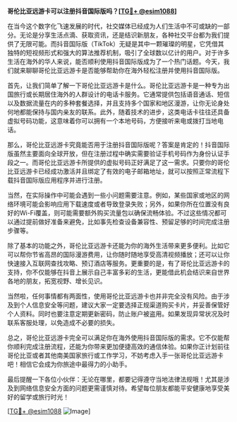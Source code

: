 **哥伦比亚远游卡可以注册抖音国际版吗？[[TG💪+ @esim1088](https://t.me/s/esim1088)]**

在当今这个数字化飞速发展的时代，社交媒体已经成为人们生活中不可或缺的一部分。无论是分享生活点滴、获取资讯，还是结识新朋友，各种社交平台都为我们提供了无限可能。而抖音国际版（TikTok）无疑是其中一颗璀璨的明星，它凭借其独特的短视频形式和强大的算法推荐机制，吸引了全球数以亿计的用户。对于许多生活在海外的华人来说，能否顺利使用抖音国际版成为了一个热门话题。今天，我们就来聊聊哥伦比亚远游卡是否能够帮助你在海外轻松注册并使用抖音国际版。

首先，让我们简单了解一下哥伦比亚远游卡是什么。哥伦比亚远游卡是一种专为出国旅行或长期居住海外的人群设计的电话卡服务。它通常提供包括语音通话、短信以及数据流量在内的多种套餐选择，并且支持多个国家和地区漫游，让你无论身处何地都能保持与国内亲友的联系。此外，随着技术的进步，这类电话卡往往还具备虚拟号码功能，这意味着你可以拥有一个本地号码，方便接听来电或拨打当地电话。

那么，哥伦比亚远游卡究竟能否用于注册抖音国际版呢？答案是肯定的！抖音国际版虽然主要面向全球开放，但在注册过程中确实需要验证手机号码作为身份认证手段之一。而哥伦比亚远游卡所提供的虚拟号码正好满足了这一需求。只要你的哥伦比亚远游卡已经成功激活并且绑定了有效的电子邮箱地址，就可以按照正常流程下载抖音国际版应用程序并进行注册。

当然，在实际操作中可能会遇到一些小问题需要注意。例如，某些国家或地区的网络环境可能会影响应用下载速度或者导致登录失败；另外，如果你所在位置没有良好的Wi-Fi覆盖，则可能需要额外购买流量包以确保流畅体验。不过这些情况都可以通过提前做好准备来避免，比如事先检查设备兼容性、预留足够的时间完成注册步骤等。

除了基本的功能之外，哥伦比亚远游卡还能为你的海外生活带来更多便利。比如它可以帮你节省高昂的国际漫游费用，让你随时随地享受高清视频播放；还可以让你快速接入互联网查找攻略、预订酒店等服务。更重要的是，有了哥伦比亚远游卡的支持，你不仅能够在抖音上展示自己丰富多彩的生活，更能借此机会结识来自世界各地的朋友，拓宽视野、增长见识。

当然啦，任何事情都有两面性，使用哥伦比亚远游卡也并非完全没有风险。由于涉及到个人信息安全等问题，建议大家一定要选择正规渠道购买卡片，并妥善保管好个人资料。同时也要注意定期更新密码，防止账户被盗用。如果发现异常状况及时联系客服处理，以免造成不必要的损失。

总之，哥伦比亚远游卡完全可以满足你在海外使用抖音国际版的需求。它不仅能帮你顺利完成注册流程，还能为你带来更加便捷高效的通信体验。如果你正计划前往哥伦比亚或者其他南美国家旅行或工作学习，不妨考虑入手一张哥伦比亚远游卡吧！相信它会成为你旅途中最得力的小助手。

最后提醒一下各位小伙伴：无论在哪里，都要记得遵守当地法律法规哦！尤其是涉及到网络信息安全方面的问题更需谨慎对待。希望每位朋友都能平安健康地享受美好的留学或旅行时光！

[[TG💪+ @esim1088](https://t.me/s/esim1088) ![Image](https://i.postimg.cc/4NQfJmqS/Snipaste-2025-05-13-00-14-12.png)]